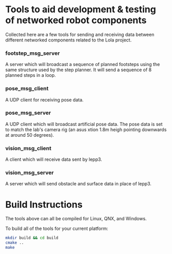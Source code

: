 # Tools to aid development & testing of networked robot components

Collected here are a few tools for sending and receiving data between different networked components related to the Lola project.

### footstep_msg_server

A server which will broadcast a sequence of planned footsteps using the same structure used by the step planner.
It will send a sequence of 8 planned steps in a loop.

### pose_msg_client

A UDP client for receiving pose data.

### pose_msg_server

A UDP client which will broadcast artificial pose data. The pose data is set to match the lab's camera rig (an asus xtion 1.8m heigh pointing downwards at around 50 degrees).

### vision_msg_client

A client which will receive data sent by lepp3.

### vision_msg_server

A server which will send obstacle and surface data in place of lepp3.

# Build Instructions

The tools above can all be compiled for Linux, QNX, and Windows.

To build all of the tools for your current platform:

```bash
mkdir build && cd build
cmake ..
make
```

